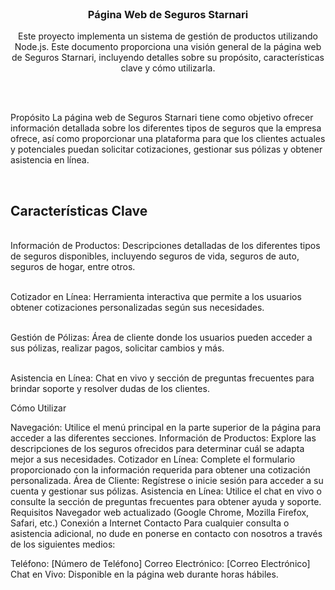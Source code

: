<br/>
<p align="center">
  <h3 align="center">Página Web de Seguros Starnari</h3>
  <p align="center"> Este proyecto implementa un sistema de gestión de productos utilizando Node.js. 
    Este documento proporciona una visión general de la página web de Seguros Starnari, incluyendo detalles sobre su propósito, características clave y cómo utilizarla.
    <br/>
    <br/>
  </p>
</p>
<br/>

Propósito
La página web de Seguros Starnari tiene como objetivo ofrecer información detallada sobre los diferentes tipos de seguros que la empresa ofrece, así como proporcionar una plataforma para que los clientes actuales y potenciales puedan solicitar cotizaciones, gestionar sus pólizas y obtener asistencia en línea.

<br/> <h2>Características Clave</h3>
<br/>Información de Productos: Descripciones detalladas de los diferentes tipos de seguros disponibles, incluyendo seguros de vida, seguros de auto, seguros de hogar, entre otros.

<br/>Cotizador en Línea: Herramienta interactiva que permite a los usuarios obtener cotizaciones personalizadas según sus necesidades.

<br/>Gestión de Pólizas: Área de cliente donde los usuarios pueden acceder a sus pólizas, realizar pagos, solicitar cambios y más.

<br/>Asistencia en Línea: Chat en vivo y sección de preguntas frecuentes para brindar soporte y resolver dudas de los clientes.

Cómo Utilizar

Navegación: Utilice el menú principal en la parte superior de la página para acceder a las diferentes secciones.
Información de Productos: Explore las descripciones de los seguros ofrecidos para determinar cuál se adapta mejor a sus necesidades.
Cotizador en Línea: Complete el formulario proporcionado con la información requerida para obtener una cotización personalizada.
Área de Cliente: Regístrese o inicie sesión para acceder a su cuenta y gestionar sus pólizas.
Asistencia en Línea: Utilice el chat en vivo o consulte la sección de preguntas frecuentes para obtener ayuda y soporte.
Requisitos
Navegador web actualizado (Google Chrome, Mozilla Firefox, Safari, etc.)
Conexión a Internet
Contacto
Para cualquier consulta o asistencia adicional, no dude en ponerse en contacto con nosotros a través de los siguientes medios:

Teléfono: [Número de Teléfono]
Correo Electrónico: [Correo Electrónico]
Chat en Vivo: Disponible en la página web durante horas hábiles.
